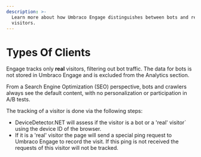```yaml
---
description: >-
  Learn more about how Umbraco Engage distinguishes between bots and real
  visitors.
---
```


# Types Of Clients

Engage tracks only **real** visitors, filtering out bot traffic. The data for bots is not stored in Umbraco Engage and is excluded from the Analytics section.

From a Search Engine Optimization (SEO) perspective, bots and crawlers always see the default content, with no personalization or participation in A/B tests.

The tracking of a visitor is done via the following steps:

* DeviceDetector.NET will assess if the visitor is a bot or a 'real' visitor\` using the device ID of the browser.
* If it is a 'real' visitor the page will send a special ping request to Umbraco Engage to record the visit. If this ping is not received the requests of this visitor will not be tracked.

